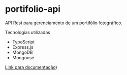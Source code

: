 # portifolio-api

API Rest para gerenciamento de um portifólio fotográfico.

Tecnologias utilizadas
- TypeScript
- Express.js
- MongoDB
- Mongoose

[Link para documentação](https://maykelnekel.github.io/portifolio-api-doc/index.html#req_c71e71f92a1545df9eb7f1f2db7cc4c8))
 
